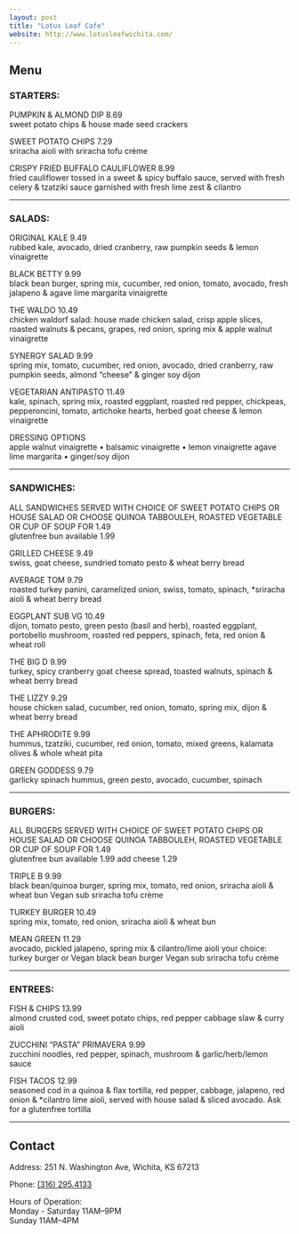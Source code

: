 ```yaml
---
layout: post
title: "Lotus Leaf Cafe"
website: http://www.lotusleafwichita.com/
---
```


## Menu  

### STARTERS:

PUMPKIN & ALMOND DIP 8.69  
sweet potato chips & house made seed crackers

SWEET POTATO CHIPS 7.29  
sriracha aioli with sriracha tofu crème

CRISPY FRIED BUFFALO CAULIFLOWER 8.99  
fried cauliflower tossed in a sweet & spicy buffalo sauce, served with fresh celery & tzatziki sauce
garnished with fresh lime zest & cilantro

<hr>

### SALADS:

ORIGINAL KALE 9.49  
rubbed kale, avocado, dried cranberry, raw pumpkin seeds & lemon vinaigrette

BLACK BETTY 9.99  
black bean burger, spring mix, cucumber, red onion, tomato, avocado, fresh jalapeno & agave
lime margarita vinaigrette

THE WALDO 10.49  
chicken waldorf salad: house made chicken salad, crisp apple slices, roasted walnuts & pecans,
grapes, red onion, spring mix & apple walnut vinaigrette

SYNERGY SALAD 9.99  
spring mix, tomato, cucumber, red onion, avocado, dried cranberry, raw pumpkin seeds, almond
“cheese” & ginger soy dijon

VEGETARIAN ANTIPASTO 11.49  
kale, spinach, spring mix, roasted eggplant, roasted red pepper, chickpeas, pepperoncini, tomato,
artichoke hearts, herbed goat cheese & lemon vinaigrette

DRESSING OPTIONS  
apple walnut vinaigrette • balsamic vinaigrette • lemon vinaigrette
agave lime margarita • ginger/soy dijon

<hr>

### SANDWICHES:

ALL SANDWICHES SERVED WITH CHOICE OF SWEET POTATO CHIPS OR HOUSE SALAD
OR CHOOSE QUINOA TABBOULEH, ROASTED VEGETABLE OR CUP OF SOUP FOR 1.49  
gluten­free bun available 1.99

GRILLED CHEESE 9.49  
swiss, goat cheese, sun­dried tomato pesto & wheat berry bread

AVERAGE TOM 9.79  
roasted turkey panini, caramelized onion, swiss, tomato, spinach, *sriracha aioli & wheat berry
bread

EGGPLANT SUB VG 10.49  
dijon, tomato pesto, green pesto (basil and herb), roasted eggplant, portobello mushroom, roasted
red peppers, spinach, feta, red onion & wheat roll

THE BIG D 9.99  
turkey, spicy cranberry goat cheese spread, toasted walnuts, spinach & wheat berry bread

THE LIZZY 9.29  
house chicken salad, cucumber, red onion, tomato, spring mix, dijon & wheat berry bread

THE APHRODITE 9.99  
hummus, tzatziki, cucumber, red onion, tomato, mixed greens, kalamata olives & whole wheat
pita

GREEN GODDESS 9.79  
garlicky spinach hummus, green pesto, avocado, cucumber, spinach

<hr>

### BURGERS:

ALL BURGERS SERVED WITH CHOICE OF SWEET POTATO CHIPS OR HOUSE SALAD
OR CHOOSE QUINOA TABBOULEH, ROASTED VEGETABLE OR CUP OF SOUP FOR 1.49  
gluten­free bun available 1.99 add cheese 1.29

TRIPLE B 9.99  
black bean/quinoa burger, spring mix, tomato, red onion, sriracha aioli & wheat bun
Vegan sub sriracha tofu crème

TURKEY BURGER 10.49  
spring mix, tomato, red onion, sriracha aioli & wheat bun

MEAN GREEN 11.29  
avocado, pickled jalapeno, spring mix & cilantro/lime aioli
your choice: turkey burger or Vegan black bean burger Vegan sub sriracha tofu crème

<hr>

### ENTREES:

FISH & CHIPS 13.99  
almond crusted cod, sweet potato chips, red pepper cabbage slaw & curry aioli

ZUCCHINI “PASTA” PRIMAVERA 9.99  
zucchini noodles, red pepper, spinach, mushroom & garlic/herb/lemon sauce

FISH TACOS 12.99  
seasoned cod in a quinoa & flax tortilla, red pepper, cabbage, jalapeno, red onion & *cilantro lime
aioli, served with house salad & sliced avocado. Ask for a gluten­free tortilla

<hr>

## Contact
Address: 251 N. Washington Ave, Wichita, KS 67213

Phone: [(316) 295­.4133](tel:3162954133)

Hours of Operation:  
Monday - Saturday 11AM–9PM  
Sunday 11AM–4PM